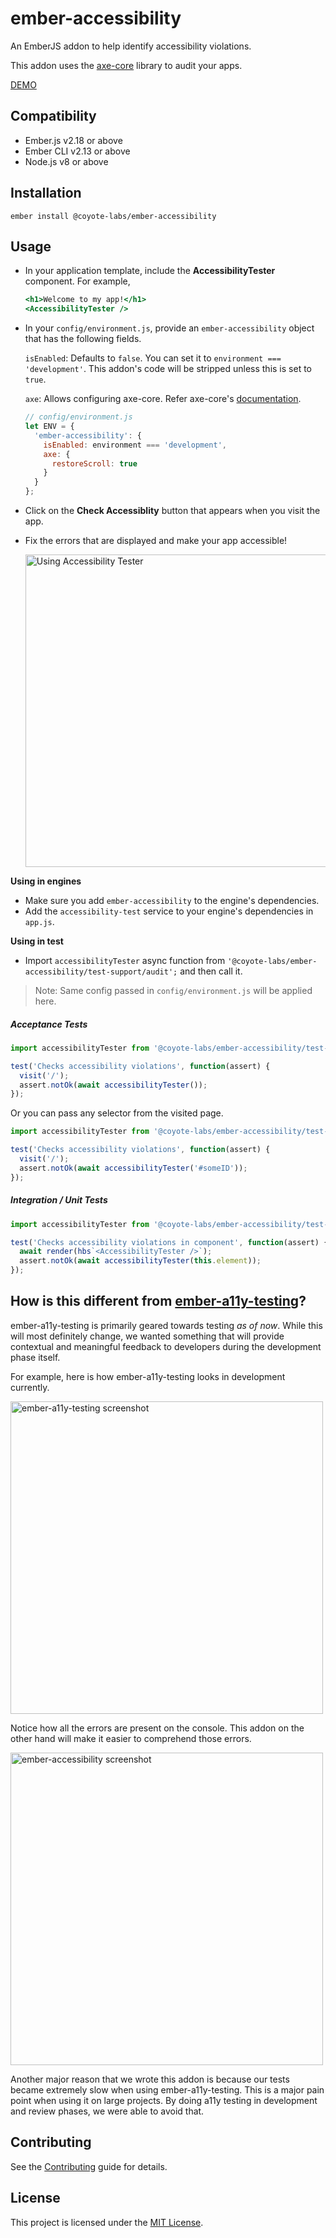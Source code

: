 ember-accessibility
==============================================================================

An EmberJS addon to help identify accessibility violations.

This addon uses the [axe-core](https://github.com/dequelabs/axe-core) library
to audit your apps.

[DEMO](https://coyote-labs.github.io/ember-accessibility/)

Compatibility
------------------------------------------------------------------------------

* Ember.js v2.18 or above
* Ember CLI v2.13 or above
* Node.js v8 or above


Installation
------------------------------------------------------------------------------

```
ember install @coyote-labs/ember-accessibility
```


Usage
------------------------------------------------------------------------------

* In your application template, include the **AccessibilityTester** component.
  For example,
  ```handlebars
  <h1>Welcome to my app!</h1>
  <AccessibilityTester />
  ```
* In your `config/environment.js`, provide an `ember-accessibility` object that has
  the following fields.

  `isEnabled`: Defaults to `false`. You can set it to `environment === 'development'`.
  This addon's code will be stripped unless this is set to `true`.

  `axe`: Allows configuring axe-core. Refer axe-core's [documentation](https://www.deque.com/axe/axe-for-web/documentation/api-documentation/#options-parameter).

  ```javascript
  // config/environment.js
  let ENV = {
    'ember-accessibility': {
      isEnabled: environment === 'development',
      axe: {
        restoreScroll: true
      }
    }
  };
  ```
* Click on the **Check Accessiblity** button that appears when you visit the app.
* Fix the errors that are displayed and make your app accessible!

  <img alt="Using Accessibility Tester" src="docs/screenshots/accessibility-tester.gif" width="500">

**Using in engines**

* Make sure you add `ember-accessibility` to the engine's dependencies.
* Add the `accessibility-test` service to your engine's dependencies in `app.js`.


**Using in test**

- Import `accessibilityTester` async function from `'@coyote-labs/ember-accessibility/test-support/audit';` and then call it.

> Note: Same config passed in `config/environment.js` will be applied here.

##### Acceptance Tests

```javascript
import accessibilityTester from '@coyote-labs/ember-accessibility/test-support/audit';

test('Checks accessibility violations', function(assert) {
  visit('/');
  assert.notOk(await accessibilityTester());
});
```
Or you can pass any selector from the visited page.

```javascript
import accessibilityTester from '@coyote-labs/ember-accessibility/test-support/audit';

test('Checks accessibility violations', function(assert) {
  visit('/');
  assert.notOk(await accessibilityTester('#someID'));
});
```
##### Integration / Unit Tests

```javascript
import accessibilityTester from '@coyote-labs/ember-accessibility/test-support/audit';

test('Checks accessibility violations in component', function(assert) {
  await render(hbs`<AccessibilityTester />`);  
  assert.notOk(await accessibilityTester(this.element));
});
```

How is this different from [ember-a11y-testing](https://github.com/ember-a11y/ember-a11y-testing)?
------------------------------------------------------------------------------

ember-a11y-testing is primarily geared towards testing *as of now*. While this
will most definitely change, we wanted something that will provide contextual
and meaningful feedback to developers during the development phase itself.

For example, here is how ember-a11y-testing looks in development currently.

<img alt="ember-a11y-testing screenshot" src="docs/screenshots/ember-a11y-testing.png" width="500">

Notice how all the errors are present on the console. This addon on the other hand
will make it easier to comprehend those errors.

<img alt="ember-accessibility screenshot" src="docs/screenshots/ember-accessibility.png" width="500">

Another major reason that we wrote this addon is because our tests became
extremely slow when using ember-a11y-testing. This is a major pain point when
using it on large projects. By doing a11y testing in development and review
phases, we were able to avoid that.


Contributing
------------------------------------------------------------------------------

See the [Contributing](CONTRIBUTING.md) guide for details.


License
------------------------------------------------------------------------------

This project is licensed under the [MIT License](LICENSE.md).
